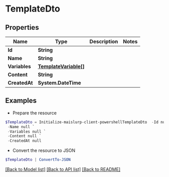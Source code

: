 # TemplateDto
## Properties

Name | Type | Description | Notes
------------ | ------------- | ------------- | -------------
**Id** | **String** |  | 
**Name** | **String** |  | 
**Variables** | [**TemplateVariable[]**](TemplateVariable) |  | 
**Content** | **String** |  | 
**CreatedAt** | **System.DateTime** |  | 

## Examples

- Prepare the resource
```powershell
$TemplateDto = Initialize-maislurp-client-powershellTemplateDto  -Id null `
 -Name null `
 -Variables null `
 -Content null `
 -CreatedAt null
```

- Convert the resource to JSON
```powershell
$TemplateDto | ConvertTo-JSON
```

[[Back to Model list]](../README#documentation-for-models) [[Back to API list]](../README#documentation-for-api-endpoints) [[Back to README]](../README)

